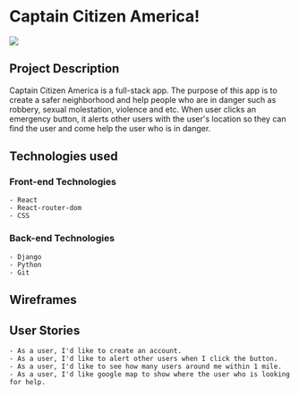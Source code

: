 # Captain Citizen America!
![](https://user-images.githubusercontent.com/103589293/178653587-523a6b07-a65d-49ca-bcfa-f6772bda21c4.png)


## Project Description
Captain Citizen America is a full-stack app. The purpose of this app is to create a safer neighborhood and help people who are in danger such as robbery, sexual molestation, violence and etc. When user clicks an emergency button, it alerts other users with the user's location so they can find the user and come help the user who is in danger.

## Technologies used

### Front-end Technologies
    - React
    - React-router-dom
    - CSS

### Back-end Technologies
    - Django
    - Python
    - Git

## Wireframes

## User Stories
    - As a user, I'd like to create an account.
    - As a user, I'd like to alert other users when I click the button.
    - As a user, I'd like to see how many users around me within 1 mile.
    - As a user, I'd like google map to show where the user who is looking for help.